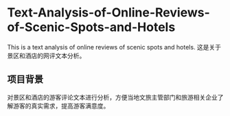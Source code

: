 # Text-Analysis-of-Online-Reviews-of-Scenic-Spots-and-Hotels
This is a text analysis of online reviews of scenic spots and hotels. 这是关于景区和酒店的网评文本分析。

## 项目背景
对景区和酒店的游客评论文本进行分析，方便当地文旅主管部门和旅游相关企业了解游客的真实需求，提高游客满意度。
